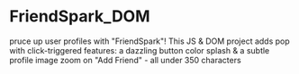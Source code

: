 # FriendSpark_DOM
pruce up user profiles with "FriendSpark"! This JS &amp; DOM project adds pop with click-triggered features: a dazzling button color splash &amp; a subtle profile image zoom on "Add Friend" - all under 350 characters 
